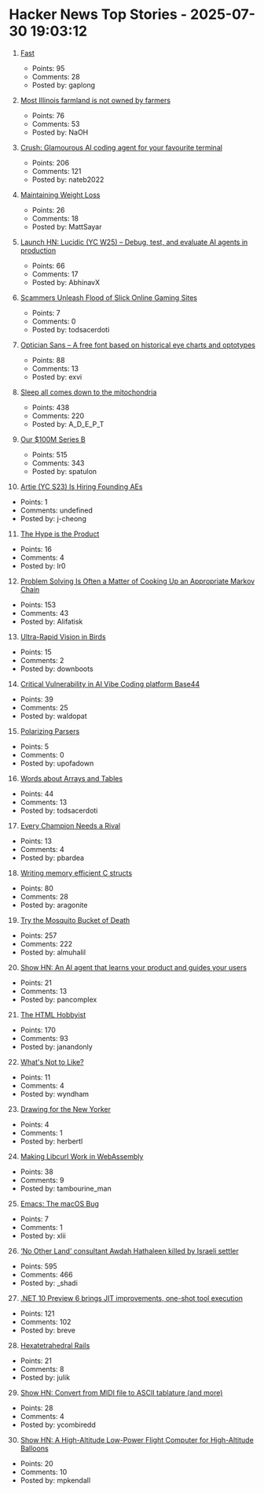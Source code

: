 # Hacker News Top Stories - 2025-07-30 19:03:12

1. [Fast](https://www.catherinejue.com/fast)
   - Points: 95
   - Comments: 28
   - Posted by: gaplong

2. [Most Illinois farmland is not owned by farmers](https://www.chicagotribune.com/2025/06/01/illinois-farming-ownership-climate-change/)
   - Points: 76
   - Comments: 53
   - Posted by: NaOH

3. [Crush: Glamourous AI coding agent for your favourite terminal](https://github.com/charmbracelet/crush)
   - Points: 206
   - Comments: 121
   - Posted by: nateb2022

4. [Maintaining Weight Loss](https://macrofactorapp.com/maintain-weight-loss/)
   - Points: 26
   - Comments: 18
   - Posted by: MattSayar

5. [Launch HN: Lucidic (YC W25) – Debug, test, and evaluate AI agents in production](undefined)
   - Points: 66
   - Comments: 17
   - Posted by: AbhinavX

6. [Scammers Unleash Flood of Slick Online Gaming Sites](https://krebsonsecurity.com/2025/07/scammers-unleash-flood-of-slick-online-gaming-sites/)
   - Points: 7
   - Comments: 0
   - Posted by: todsacerdoti

7. [Optician Sans – A free font based on historical eye charts and optotypes](https://optician-sans.com/)
   - Points: 88
   - Comments: 13
   - Posted by: exvi

8. [Sleep all comes down to the mitochondria](https://www.science.org/content/blog-post/it-all-comes-down-mitochondria)
   - Points: 438
   - Comments: 220
   - Posted by: A_D_E_P_T

9. [Our $100M Series B](https://oxide.computer/blog/our-100m-series-b)
   - Points: 515
   - Comments: 343
   - Posted by: spatulon

10. [Artie (YC S23) Is Hiring Founding AEs](https://www.ycombinator.com/companies/artie/jobs/CfSrcAH-founding-ae)
   - Points: 1
   - Comments: undefined
   - Posted by: j-cheong

11. [The Hype is the Product](https://rys.io/en/180.html)
   - Points: 16
   - Comments: 4
   - Posted by: lr0

12. [Problem Solving Is Often a Matter of Cooking Up an Appropriate Markov Chain](https://www.jstor.org/stable/41548580)
   - Points: 153
   - Comments: 43
   - Posted by: Alifatisk

13. [Ultra-Rapid Vision in Birds](https://journals.plos.org/plosone/article?id=10.1371/journal.pone.0151099)
   - Points: 15
   - Comments: 2
   - Posted by: downboots

14. [Critical Vulnerability in AI Vibe Coding platform Base44](https://www.wiz.io/blog/critical-vulnerability-base44)
   - Points: 39
   - Comments: 25
   - Posted by: waldopat

15. [Polarizing Parsers](https://flak.tedunangst.com/post/polarizing-parsers)
   - Points: 5
   - Comments: 0
   - Posted by: upofadown

16. [Words about Arrays and Tables](https://buttondown.com/hillelwayne/archive/2000-words-about-arrays-and-tables/)
   - Points: 44
   - Comments: 13
   - Posted by: todsacerdoti

17. [Every Champion Needs a Rival](https://tombrady.com/posts/every-champion-needs-a-rival)
   - Points: 13
   - Comments: 4
   - Posted by: pbardea

18. [Writing memory efficient C structs](https://tomscheers.github.io/2025/07/29/writing-memory-efficient-structs-post.html)
   - Points: 80
   - Comments: 28
   - Posted by: aragonite

19. [Try the Mosquito Bucket of Death](https://www.energyvanguard.com/blog/try-the-mosquito-bucket-of-death/)
   - Points: 257
   - Comments: 222
   - Posted by: almuhalil

20. [Show HN: An AI agent that learns your product and guides your users](undefined)
   - Points: 21
   - Comments: 13
   - Posted by: pancomplex

21. [The HTML Hobbyist](https://www.htmlhobbyist.com/)
   - Points: 170
   - Comments: 93
   - Posted by: janandonly

22. [What's Not to Like?](https://theamericanscholar.org/whats-not-to-like/)
   - Points: 11
   - Comments: 4
   - Posted by: wyndham

23. [Drawing for the New Yorker](https://lizadonnelly.substack.com/p/drawing-for-the-new-yorker)
   - Points: 4
   - Comments: 1
   - Posted by: herbertl

24. [Making Libcurl Work in WebAssembly](https://jeroen.github.io/notes/webassembly-curl/)
   - Points: 38
   - Comments: 9
   - Posted by: tambourine_man

25. [Emacs: The macOS Bug](https://xlii.space/eng/emacs-the-macos-bug/)
   - Points: 7
   - Comments: 1
   - Posted by: xlii

26. [‘No Other Land’ consultant Awdah Hathaleen killed by Israeli settler](https://www.latimes.com/entertainment-arts/story/2025-07-29/awdah-hathaleen-killed-no-other-land-palestinian-activist-israeli-settler)
   - Points: 595
   - Comments: 466
   - Posted by: _shadi

27. [.NET 10 Preview 6 brings JIT improvements, one-shot tool execution](https://www.infoworld.com/article/4023654/net-10-preview-6-brings-jit-improvements-one-shot-tool-execution.html)
   - Points: 121
   - Comments: 102
   - Posted by: breve

28. [Hexatetrahedral Rails](https://blog.julik.nl/2025/07/hexatetrahedral-rails)
   - Points: 21
   - Comments: 8
   - Posted by: julik

29. [Show HN: Convert from MIDI file to ASCII tablature (and more)](https://github.com/scottvr/gtrsnipe/blob/main/README.md)
   - Points: 28
   - Comments: 4
   - Posted by: ycombiredd

30. [Show HN: A High-Altitude Low-Power Flight Computer for High-Altitude Balloons](https://github.com/New-England-Weather-Balloon-Society/Tiny4FSK)
   - Points: 20
   - Comments: 10
   - Posted by: mpkendall

